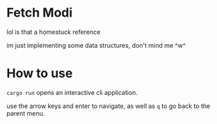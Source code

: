 # Fetch Modi

lol is that a homestuck reference

im just implementing some data structures, don't mind me ^w^

# How to use

`cargo run` opens an interactive cli application.

use the arrow keys and enter to navigate, as well as `q` to go back to the parent menu.
